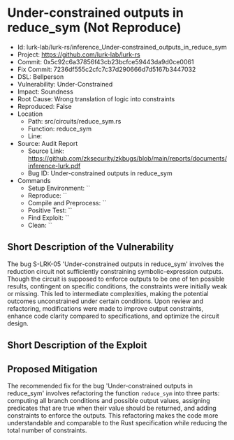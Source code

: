 # Under-constrained outputs in reduce_sym (Not Reproduce)

* Id: lurk-lab/lurk-rs/inference_Under-constrained_outputs_in_reduce_sym
* Project: https://github.com/lurk-lab/lurk-rs
* Commit: 0x5c92c6a37856f43cb23bcfce59443da9d0ce0061
* Fix Commit: 7236df555c2cfc7c37d290666d7d5167b3447032
* DSL: Bellperson
* Vulnerability: Under-Constrained
* Impact: Soundness
* Root Cause: Wrong translation of logic into constraints
* Reproduced: False
* Location
  - Path: src/circuits/reduce_sym.rs
  - Function: reduce_sym
  - Line: 
* Source: Audit Report
  - Source Link: https://github.com/zksecurity/zkbugs/blob/main/reports/documents/inference-lurk.pdf
  - Bug ID: Under-constrained outputs in reduce_sym
* Commands
  - Setup Environment: ``
  - Reproduce: ``
  - Compile and Preprocess: ``
  - Positive Test: ``
  - Find Exploit: ``
  - Clean: ``

## Short Description of the Vulnerability

The bug S-LRK-05 'Under-constrained outputs in reduce_sym' involves the reduction circuit not sufficiently constraining symbolic-expression outputs. Though the circuit is supposed to enforce outputs to be one of ten possible results, contingent on specific conditions, the constraints were initially weak or missing. This led to intermediate complexities, making the potential outcomes unconstrained under certain conditions. Upon review and refactoring, modifications were made to improve output constraints, enhance code clarity compared to specifications, and optimize the circuit design.

## Short Description of the Exploit



## Proposed Mitigation

The recommended fix for the bug 'Under-constrained outputs in reduce_sym' involves refactoring the function `reduce_sym` into three parts: computing all branch conditions and possible output values, assigning predicates that are true when their value should be returned, and adding constraints to enforce the outputs. This refactoring makes the code more understandable and comparable to the Rust specification while reducing the total number of constraints.

